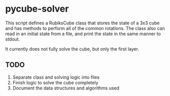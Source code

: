 # pycube-solver

This script defines a RubiksCube class that stores the state of a
3x3 cube and has methods to perform all of the common rotations.
The class also can read in an initial state from a file, and print
the state in the same manner to stdout.

It currently does not fully solve the cube, but only the first layer.

## TODO

1. Separate class and solving logic into files
2. Finish logic to solve the cube completely
3. Document the data structures and algorithms used